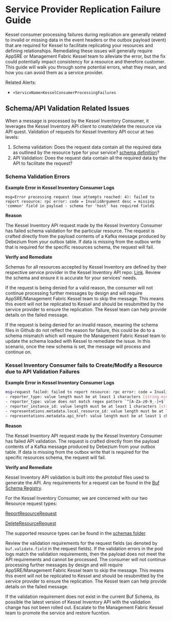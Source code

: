 # Service Provider Replication Failure Guide

Kessel consumer processing failures during replication are generally related to invalid or missing data in the event headers or the outbox payload (event) that are required for Kessel to facilitate replicating your resources and defining relationships. Remediating these issues will generally require AppSRE or Management Fabric Kessel team to alleviate the error, but the fix could potentially impact consistency for a resource and therefore customer. This guide will walk you through some potential errors, what they mean, and how you can avoid them as a service provider.

Related Alerts:
- `<ServiceName>KesselConsumerProcessingFailures`

## Schema/API Validation Related Issues

When a message is processed by the Kessel Inventory Consumer, it leverages the Kessel Inventory API client to create/delete the resource via API quest. Validation of requests for Kessel Inventory API occur at two levels:
1. Schema validation: Does the request data contain all the required data as outlined by the resource type for your service? [schema definition](https://github.com/project-kessel/inventory-api/tree/main/data/schema/resources)?
2. API Validation: Does the request data contain all the required data by the API to facilitate the request?

### Schema Validation Errors

**Example Error in Kessel Inventory Consumer Logs**

```
msg=Error processing request (max attempts reached: 4): failed to report resource: rpc error: code = InvalidArgument desc = missing 'common' field in payload - schema for 'host' has required fields
```

**Reason**

The Kessel Inventory API request made by the Kessel Inventory Consumer has failed schema validation for the particular resource. The request is crafted directly from the payload contents of a Kafka message produced by Debezium from your outbox table. If data is missing from the outbox write that is required for the specific resources schema, the request will fail.

**Verify and Remediate**

Schemas for all resources accepted by Kessel Inventory are defined by their respective service provider in the Kessel Inventory API repo: [Link](https://github.com/project-kessel/inventory-api/tree/main/data/schema/resources). Review the schema and ensure it is accurate for your services' needs.

If the request is being denied for a valid reason, the consumer will not continue processing further messages by design and will require AppSRE/Management Fabric Kessel team to skip the message. This means this event will not be replicated to Kessel and should be resubmitted by the service provider to ensure the replication. The Kessel team can help provide details on the failed message.

If the request is being denied for an invalid reason, meaning the schema files in Github do not reflect the reason for failure, this could be do to a schema mismatch which will require the Management Fabric Kessel team to update the schema loaded with Kessel to remediate the issue. In this scenario, once the new schema is set, the message will process and continue on.

### Kessel Inventory Consumer fails to Create/Modify a Resource due to API Validation Failures

**Example Error in Kessel Inventory Consumer Logs**

```bash
msg=request failed: failed to report resource: rpc error: code = InvalidArgument desc = validation error:
- reporter_type: value length must be at least 1 characters [string.min_len]
- reporter_type: value does not match regex pattern `^[A-Za-z0-9_-]+$` [string.pattern]
- reporter_instance_id: value length must be at least 1 characters [string.min_len]
- representations.metadata.local_resource_id: value length must be at least 1 characters [string.min_len]
- representations.metadata.api_href: value length must be at least 1 characters [string.min_len]
```

**Reason**

The Kessel Inventory API request made by the Kessel Inventory Consumer has failed API validation. The request is crafted directly from the payload contents of a Kafka message produced by Debezium from your outbox table. If data is missing from the outbox write that is required for the specific resources schema, the request will fail.

**Verify and Remediate**

Kessel Inventory API validation is built into the protobuf files used to generate the API. Any requirements for a request can be found in the [Buf Schema Registry](https://buf.build/project-kessel/inventory-api/docs/main:kessel.inventory.v1beta2).

For the Kessel Inventory Consumer, we are concerned with our two Resource request types:

[ReportResourceRequest](https://buf.build/project-kessel/inventory-api/docs/main:kessel.inventory.v1beta2#kessel.inventory.v1beta2.ReportResourceRequest)

[DeleteResourceRequest](https://buf.build/project-kessel/inventory-api/docs/main:kessel.inventory.v1beta2#kessel.inventory.v1beta2.DeleteResourceRequest)

The supported resource types can be found in the [schemas folder](https://github.com/project-kessel/inventory-api/tree/main/data/schema/resources)

Review the validation requirements for the request fields (as denoted by `buf.validate.field` in the request fields). If the validation errors in the pod logs match the validation requirements, then the payload does not meet the API requirements and cannot be processed. The consumer will not continue processing further messages by design and will require AppSRE/Management Fabric Kessel team to skip the message. This means this event will not be replicated to Kessel and should be resubmitted by the service provider to ensure the replication. The Kessel team can help provide details on the failed message.

If the validation requirement does not exist in the current Buf Schema, its possible the latest version of Kessel Inventory API with the validation change has not been rolled out. Escalate to the Management Fabric Kessel team to promote the service and restore fucntion.

